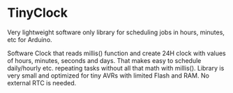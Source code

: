 # TinyClock
Very lightweight software only library for scheduling jobs in hours, minutes, etc for Arduino.

Software Clock that reads millis() function and create 24H clock with  values of hours, minutes, seconds and days. That makes easy to schedule daily/hourly etc. repeating tasks without all that math with millis(). Library is very small and optimized for tiny AVRs with limited Flash and RAM. No external RTC is needed.
